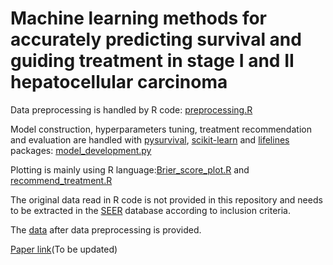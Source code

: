 # Machine learning methods for accurately predicting survival and guiding treatment in stage I and II hepatocellular carcinoma

Data preprocessing is handled by R code: [preprocessing.R](preprocessing.R)

Model construction, hyperparameters tuning, treatment recommendation and evaluation are handled with [pysurvival](https://github.com/square/pysurvival), [scikit-learn](https://github.com/scikit-learn/scikit-learn) and [lifelines](https://github.com/CamDavidsonPilon/lifelines) packages: [model_development.py](model_development.py)

Plotting is mainly using R language:[Brier_score_plot.R](Brier_score_plot.R) and [recommend_treatment.R](recommend_treatment.R)

The original data read in R code is not provided in this repository and needs to be extracted in the [SEER](https://seer.cancer.gov/) database according to inclusion criteria.

The [data](data_surv.csv) after data preprocessing is provided. 

[Paper link](https://pubmed.ncbi.nlm.nih.gov/)(To be updated)
